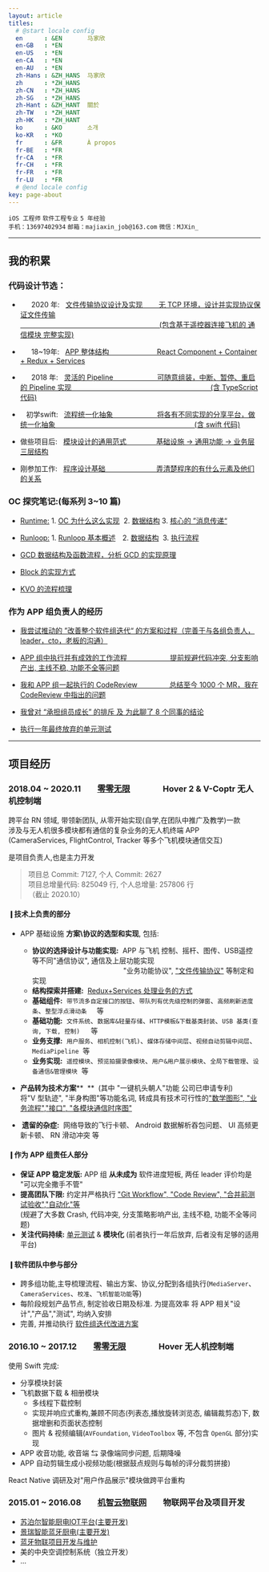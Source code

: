 ```yaml
---
layout: article
titles:
  # @start locale config
  en      : &EN       马家欣
  en-GB   : *EN
  en-US   : *EN
  en-CA   : *EN
  en-AU   : *EN
  zh-Hans : &ZH_HANS  马家欣
  zh      : *ZH_HANS
  zh-CN   : *ZH_HANS
  zh-SG   : *ZH_HANS
  zh-Hant : &ZH_HANT  關於
  zh-TW   : *ZH_HANT
  zh-HK   : *ZH_HANT
  ko      : &KO       소개
  ko-KR   : *KO
  fr      : &FR       À propos
  fr-BE   : *FR
  fr-CA   : *FR
  fr-CH   : *FR
  fr-FR   : *FR
  fr-LU   : *FR
  # @end locale config
key: page-about
---
```



`iOS 工程师`&nbsp;`软件工程专业`&nbsp;`5 年经验`&nbsp;  
`手机：13697402934`&nbsp;`邮箱：majiaxin_job@163.com`&nbsp;`微信：MJXin_`  

---
## 我的积累
### 代码设计节选：
* &emsp;&nbsp;&nbsp;2020 年: &nbsp;&nbsp;[文件传输协议设计及实现&emsp;&emsp;&nbsp;无 TCP 环境，设计并实现协议保证文件传输  
&emsp;&emsp;&emsp;&emsp;&emsp;&emsp;&emsp;&emsp;&emsp;&emsp;&emsp;&emsp;&emsp;&emsp;&emsp;&emsp;&nbsp;&emsp;&emsp;&emsp;&nbsp;&nbsp;(包含基于遥控器连接飞机的 通信模块 完整实现)](https://mjxin.github.io/2020/10/20/%E8%AE%BE%E8%AE%A1%E4%B8%93%E9%A2%98-USB%E6%96%87%E4%BB%B6%E4%BC%A0%E8%BE%93%E5%8D%8F%E8%AE%AE.html)

* &emsp;&nbsp;&nbsp;18~19年: &nbsp;&nbsp;[APP 整体结构&emsp;&emsp;&emsp;&emsp;&emsp;&emsp;&nbsp;&nbsp;&nbsp;React Component + Container + Redux + Services](https://mjxin.github.io/2020/10/19/%E8%AE%BE%E8%AE%A1%E4%B8%93%E9%A2%98-APP%E7%BB%93%E6%9E%84.html)

* &emsp;&nbsp;&nbsp;2018 年: &nbsp;&nbsp;[灵活的 Pipeline&emsp;&emsp;&emsp;&emsp;&emsp;&emsp;&nbsp;可随意组装，中断、暂停、重启的 Pipeline 实现 
&emsp;&emsp;&emsp;&emsp;&emsp;&emsp;&emsp;&emsp;&emsp;&emsp;&emsp;&emsp;&emsp;&emsp;&emsp;&emsp;&emsp;&emsp;&emsp;&nbsp;&nbsp;(含 TypeScript 代码)](https://mjxin.github.io/2020/10/18/%E8%AE%BE%E8%AE%A1%E4%B8%93%E9%A2%98-%E7%81%B5%E6%B4%BB%E6%8B%BC%E8%A3%85%E7%9A%84-Pipeline.html)

* &nbsp;&nbsp;&nbsp;初学swift: &nbsp;&nbsp;[流程统一化抽象&emsp;&emsp;&emsp;&emsp;&emsp;&emsp; 将各有不同实现的分享平台，做统一化抽象
&emsp;&emsp;&emsp;&emsp;&emsp;&emsp;&emsp;&emsp;&emsp;&emsp;&emsp;&emsp;&emsp;&emsp;&emsp;&emsp;&emsp;&emsp;&emsp;&nbsp;&nbsp;(含 swift 代码)](https://mjxin.github.io/2020/10/16/%E8%AE%BE%E8%AE%A1%E4%B8%93%E9%A2%98-%E5%88%86%E4%BA%AB%E6%A8%A1%E5%9D%97.html)

* 做些项目后: &nbsp;&nbsp;[模块设计的通用范式&emsp;&emsp;&emsp;&emsp; 基础设施 -> 通用功能 -> 业务层 三层结构](https://mjxin.github.io/2020/10/17/%E8%AE%BE%E8%AE%A1%E4%B8%93%E9%A2%98-%E6%A8%A1%E5%9D%97%E8%AE%BE%E8%AE%A1%E9%80%9A%E7%94%A8%E8%8C%83%E5%BC%8F.html)

* 刚参加工作: &nbsp;&nbsp;[程序设计基础&emsp;&emsp;&emsp;&emsp;&emsp;&emsp;&emsp; 弄清楚程序的有什么元素及他们的关系](https://mjxin.github.io/2020/10/15/%E8%AE%BE%E8%AE%A1%E4%B8%93%E9%A2%98-%E7%A8%8B%E5%BA%8F%E6%9C%89%E4%BB%80%E4%B9%88%E5%85%83%E7%B4%A0.html)

### OC 探究笔记:(每系列 3~10 篇)
* [Runtime:](https://mjxin.github.io/2020/09/12/%E7%B4%A2%E5%BC%95-OC-%E7%9A%84%E6%BA%90%E7%A0%81%E8%A7%A3%E6%9E%90%E7%B3%BB%E5%88%97.html#runtime-%E7%B3%BB%E5%88%97) 1. [OC 为什么这么实现](https://mjxin.github.io/2020/08/27/OC%E5%9F%BA%E7%9F%B3-Runtime-%E6%AD%A3%E6%96%871.html)&nbsp;&nbsp;2. [数据结构](https://mjxin.github.io/2020/08/26/OC%E5%9F%BA%E7%9F%B3-Runtime-%E6%AD%A3%E6%96%872.html) 3. [核心的 ”消息传递“](https://mjxin.github.io/2020/08/25/OC%E5%9F%BA%E7%9F%B3-Runtime-%E6%AD%A3%E6%96%873.html)

* [Runloop:](https://mjxin.github.io/2020/09/12/%E7%B4%A2%E5%BC%95-OC-%E7%9A%84%E6%BA%90%E7%A0%81%E8%A7%A3%E6%9E%90%E7%B3%BB%E5%88%97.html#runloop-%E7%B3%BB%E5%88%97) 1. [Runloop 基本概述](https://mjxin.github.io/2020/08/20/OC%E5%9F%BA%E7%9F%B3-Runloop-%E6%AD%A3%E6%96%871.html)&emsp;2. [数据结构](https://mjxin.github.io/2020/08/19/OC基石-Runloop-正文2.html)&nbsp;&nbsp;3. [执行流程](https://mjxin.github.io/2020/08/18/OC%E5%9F%BA%E7%9F%B3-Runloop-%E6%AD%A3%E6%96%873.html)  

* [GCD 数据结构及函数流程，分析 GCD 的实现原理](https://mjxin.github.io/2020/09/12/%E7%B4%A2%E5%BC%95-OC-%E7%9A%84%E6%BA%90%E7%A0%81%E8%A7%A3%E6%9E%90%E7%B3%BB%E5%88%97.html#gcd-%E7%B3%BB%E5%88%97)

* [Block 的实现方式](https://mjxin.github.io/2020/08/15/OC%E5%9F%BA%E7%9F%B3-Block-%E6%AD%A3%E6%96%87.html)

* [KVO 的流程梳理](https://mjxin.github.io/2020/08/16/OC%E5%9F%BA%E7%9F%B3-KVO-%E6%AD%A3%E6%96%87.html)

### 作为 APP 组负责人的经历
* [我尝试推动的 ”改善整个软件组迭代“ 的方案和过程（完善于与各组负责人，leader，cto，老板的沟通）](https://mjxin.github.io/2020/10/12/%E7%B4%A2%E5%BC%95-%E6%94%B9%E8%BF%9B%E5%85%AC%E5%8F%B8%E8%BD%AF%E4%BB%B6%E7%BB%84%E8%BF%AD%E4%BB%A3%E5%B0%9D%E8%AF%95.html)

* [APP 组中执行并有成效的工作流程 &emsp;&emsp;&emsp;&emsp;&emsp;&nbsp;&nbsp; 提前规避代码冲突, 分支影响产出, 主线不稳, 功能不全等问题](https://mjxin.github.io/2020/08/10/%E5%B7%A5%E7%A8%8B%E4%B8%93%E9%A2%98-APP%E7%BB%84%E6%8E%A8%E8%A1%8C%E7%9A%84%E5%B7%A5%E4%BD%9C%E6%B5%81%E7%A8%8B.html)

* [我和 APP 组一起执行的 CodeReview &emsp;&emsp;&emsp;&emsp; 总结至今 1000 个 MR，我在 CodeReview 中指出的问题](https://mjxin.github.io/2020/08/08/%E5%B7%A5%E7%A8%8B%E4%B8%93%E9%A2%98-CodeReview%E6%88%90%E6%9E%9C%E5%9B%9E%E9%A1%BE.html)

* [我曾对 “承担组员成长” 的排斥 及 为此聊了 8 个同事的结论](https://mjxin.github.io/2020/08/05/%E5%85%B3%E4%BA%8E%E6%80%8E%E4%B9%88%E5%AF%B9%E5%BE%85%E5%85%AC%E5%8F%B8%E4%B8%8E%E5%90%8C%E4%BA%8B.html)

* [执行一年最终放弃的单元测试](https://mjxin.github.io/2020/08/04/%E5%B7%A5%E7%A8%8B%E4%B8%93%E9%A2%98-%E5%8D%95%E5%85%83%E6%B5%8B%E8%AF%95.html)

---

<!-- ## 个人经历
2016.10 ~ 至今&emsp;&emsp;&emsp;&emsp;&emsp;&emsp;&emsp;&emsp;&emsp;&emsp;杭州零零科技&emsp;&emsp;&emsp;&emsp;&emsp;&emsp;&emsp;&emsp;iOS 开发 & APP 组负责人  
2015.01 ~ 2016.08&emsp;&emsp;&emsp;&emsp;&emsp;&emsp;&emsp;&emsp;&nbsp;广州机智云物联网&emsp;&emsp;&emsp;&emsp;&emsp;&emsp;iOS 开发  
2011.09 ~ 2015.06&emsp;&emsp;&emsp;&emsp;&emsp;&emsp;&emsp;&emsp;&nbsp;肇庆学院(2A)&emsp;&emsp;&emsp;&emsp;&emsp;&emsp;&emsp;&emsp;本科  

--- -->

## 项目经历
### 2018.04 ~ 2020.11  [零零无限](https://zerozerorobotics.com)    Hover 2 & V-Coptr 无人机控制端
跨平台 RN 领域, 带领新团队, 从零开始实现(自学,在团队中推广及教学)一款  
涉及与无人机很多模块都有通信的复杂业务的无人机终端 APP  
(CameraServices, FlightControl, Tracker 等多个飞机模块通信交互)

是项目负责人,也是主力开发  
> 项目总 Commit: 7127, 个人 Commit: 2627  
> 项目总增量代码: 825049 行, 个人总增量: 257806 行  
>（截止 2020.10）  

   
#### ❙技术上负责的部分   
* APP 基础设施 **方案\协议的选型和实现**, 包括: 
  * **协议的选择设计与功能实现:**&nbsp;&nbsp;APP 与飞机 控制、摇杆、图传、USB遥控 等不同"通信协议", 通信及上层功能实现   
  &emsp;&emsp;&emsp;&emsp;&emsp;&emsp;&emsp;&emsp;&emsp;&emsp;&emsp;&emsp;&emsp;"业务功能协议", ["文件传输协议"](https://mjxin.github.io/2020/10/20/%E8%AE%BE%E8%AE%A1%E4%B8%93%E9%A2%98-USB%E6%96%87%E4%BB%B6%E4%BC%A0%E8%BE%93%E5%8D%8F%E8%AE%AE.html) 等制定和实现
  * **结构探索并搭建:**&nbsp;&nbsp;[Redux+Services 处理业务的方式](https://mjxin.github.io/2020/10/19/%E8%AE%BE%E8%AE%A1%E4%B8%93%E9%A2%98-APP%E7%BB%93%E6%9E%84.html)
  * **基础组件:**&nbsp;&nbsp;`带节流多自定接口的按钮`、`带队列有优先级控制的弹窗`、`高频刷新进度条`、`整型浮点滑动条` &nbsp;&nbsp;&nbsp;&nbsp;等
  * **基础功能:**&nbsp;&nbsp;`文件系统`、`数据库&轻量存储`、`HTTP模板&下载基类封装`、`USB 基类(查询, 下载, 控制)`  &emsp;&nbsp;等
  * **业务支撑:**&nbsp;&nbsp;`用户服务`、`相机控制(飞机)`、`媒体存储中间层`、`视频自动剪辑中间层`、`MediaPipeline` &nbsp;等
  * **业务实现:**&nbsp;&nbsp;`遥控模块`、`预览拍摄录像模块`、`用户&用户展示模块`、`全局下载管理`、`设备通信&管理模块`&nbsp;&nbsp;等

* **产品转为技术方案****&nbsp;&nbsp;**&nbsp;&nbsp;(其中 "一键机头朝人"功能 公司已申请专利)  
  将"V 型轨迹", "半身构图"等功能名词, 转成具有技术可行性的["数学图形", "业务流程","接口", "各模块通信时序图"](https://mjxin.github.io/2020/05/30/%E9%A1%B9%E7%9B%AE%E9%99%84%E5%BD%95-%E6%99%BA%E8%83%BD%E6%A8%A1%E5%BC%8F.html)

* **&nbsp;遗留的杂症:**&nbsp;&nbsp;网络导致的飞行卡顿、 Android 数据解析吞包问题、 UI 高频更新卡顿、 RN 滑动冲突 等

#### ❙作为 APP 组责任人部分
* **保证 APP 稳定发版:**  APP 组 **从未成为** 软件进度短板, 两任 leader 评价均是 "可以完全撒手不管"
* **提高团队下限:** 约定并严格执行 ["Git Workflow", "Code Review", "合并前测试验收","自动化"等](https://mjxin.github.io/2020/08/12/%E7%B4%A2%E5%BC%95-%E5%B7%A5%E7%A8%8B%E4%B8%93%E9%A2%98%E7%B4%A2%E5%BC%95.html)  
 (规避了大多数 Crash, 代码冲突, 分支策略影响产出, 主线不稳, 功能不全等问题)
* **关注代码持续:** [单元测试](https://mjxin.github.io/2020/08/04/%E5%B7%A5%E7%A8%8B%E4%B8%93%E9%A2%98-%E5%8D%95%E5%85%83%E6%B5%8B%E8%AF%95.html) & **模块化** (前者执行一年后放弃, 后者没有足够的适用平台)

#### ❙软件团队中参与部分
* 跨多组功能,主导梳理流程、输出方案、协议,分配到各组执行(`MediaServer`、`CameraServices`、`校准`、`飞机智能功能`等)
* 每阶段规划产品节点, 制定验收日期及标准. 为提高效率 将 APP 相关"设计","产品","测试", 均纳入安排
* 完善, 并推动执行 [软件组迭代改进方案](https://mjxin.github.io/2020/10/12/%E7%B4%A2%E5%BC%95-%E6%94%B9%E8%BF%9B%E5%85%AC%E5%8F%B8%E8%BD%AF%E4%BB%B6%E7%BB%84%E8%BF%AD%E4%BB%A3%E5%B0%9D%E8%AF%95.html)


### 2016.10 ~ 2017.12  [零零无限](https://zerozerorobotics.com)    Hover 无人机控制端
使用 Swift 完成:
* 分享模块封装
* 飞机数据下载 & 相册模块
  * 多线程下载控制
  * 实现并响应式重构,兼顾不同态(列表态,播放旋转浏览态, 编辑裁剪态)下, 数据增删和页面状态控制
  * 图片 & 视频编辑(`AVFoundation`, `VideoToolbox` 等, 不包含 `OpenGL` 部分)实现
* APP 收音功能, 收音端 ⇆ 录像端同步问题,  后期降噪
* APP 自动剪辑生成小视频功能(根据鼓点规则与每帧的评分裁剪拼接)

React Native 调研及对"用户作品展示"模块做跨平台重构

### 2015.01 ~ 2016.08  [机智云物联网](https://www.gizwits.com)  物联网平台及项目开发
* [苏泊尔智能厨电IOT平台(主要开发)](https://mjxin.github.io/2016/08/04/%E6%9C%BA%E6%99%BA%E4%BA%91-%E9%A1%B9%E7%9B%AE%E7%95%99%E6%A1%A3-%E8%8B%8F%E5%B7%A7%E5%B7%A7.html)
* [景瑞智能蓝牙厨电(主要开发)](https://mjxin.github.io/2016/08/04/%E6%9C%BA%E6%99%BA%E4%BA%91-%E9%A1%B9%E7%9B%AE%E7%95%99%E6%A1%A3-%E8%93%9D%E7%89%99%E7%89%A9%E8%81%94%E9%A1%B9%E7%9B%AE.html#%E6%99%AF%E7%91%9E%E6%99%BA%E8%83%BD%E5%8E%A8%E5%85%B7vmark)
* [蓝牙物联项目开发与维护](https://mjxin.github.io/2016/08/04/%E6%9C%BA%E6%99%BA%E4%BA%91-%E9%A1%B9%E7%9B%AE%E7%95%99%E6%A1%A3-%E8%93%9D%E7%89%99%E7%89%A9%E8%81%94%E9%A1%B9%E7%9B%AE.html)
* 美的中央空调控制系统（独立开发）
* ...